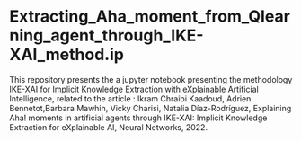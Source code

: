 # Extracting_Aha_moment_from_Qlearning_agent_through_IKE-XAI_method.ip
This repository presents the a jupyter notebook presenting the methodology IKE-XAI for Implicit Knowledge Extraction with eXplainable Artificial Intelligence,  related to the article :   Ikram Chraibi Kaadoud, Adrien Bennetot,Barbara Mawhin, Vicky Charisi, Natalia Díaz-Rodríguez, Explaining Aha! moments in artificial agents through IKE-XAI: Implicit Knowledge Extraction for eXplainable AI, Neural Networks, 2022.
